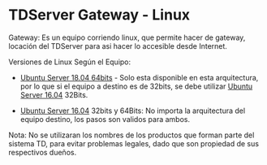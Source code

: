 # TDServer Gateway - Linux

Gateway: Es un equipo corriendo linux, que permite hacer de gateway, locación del TDServer para asi hacer lo accesible desde Internet.

Versiones de Linux Según el Equipo:

 - [Ubuntu Server 18.04 64bits](Ubuntu-18.04) - Solo esta disponible en esta arquitectura, por lo que si el equipo a destino es de 32bits, se debe utilizar [Ubuntu Server 16.04](Ubuntu-16.04) 32Bits.

 - [Ubuntu Server 16.04](Ubuntu-16.04) 32bits y 64Bits: No importa la arquitectura del equipo destino, los pasos son validos para ambos.


Nota: No se utilizaran los nombres de los productos que forman parte del sistema TD, para evitar problemas legales, dado que son propiedad de sus respectivos dueños.
